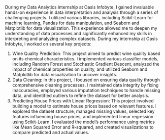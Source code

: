 During my Data Analytics internship at Oasis Infobyte, I gained invaluable hands-on experience in data interpretation and analysis through a series of challenging projects. I utilized various libraries, including Scikit-Learn for machine learning, Pandas for data manipulation, and Seaborn and Matplotlib for data visualization. This experience allowed me to deepen my understanding of data processes and significantly enhanced my skills in interpreting and analyzing complex datasets.
During my internship at Oasis Infobyte, I worked on several key projects:
1. Wine Quality Prediction: This project aimed to predict wine quality based on its chemical characteristics. I implemented various classifier models, including Random Forest and Stochastic Gradient Descent, analyzed the impact of chemical properties on quality, and utilized Seaborn and Matplotlib for data visualization to uncover insights.
2. Data Cleaning: In this project, I focused on ensuring data quality through comprehensive cleaning processes. I maintained data integrity by fixing inaccuracies, employed various imputation techniques to handle missing data, and identified outliers to refine the dataset for better analysis.
3. Predicting House Prices with Linear Regression: This project involved building a model to estimate house prices based on relevant features. I explored the dataset structure, managed missing values, selected key features influencing house prices, and implemented linear regression using Scikit-Learn. I evaluated the model’s performance using metrics like Mean Squared Error and R-squared, and created visualizations to compare predicted and actual values.
